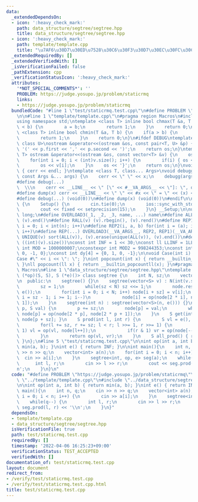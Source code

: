 ```yaml
---
data:
  _extendedDependsOn:
  - icon: ':heavy_check_mark:'
    path: data_structure/segtree/segtree.hpp
    title: data_structure/segtree/segtree.hpp
  - icon: ':heavy_check_mark:'
    path: template/template.cpp
    title: "\u7AF6\u30D7\u30ED\u7528\u30C6\u30F3\u30D7\u30EC\u30FC\u30C8"
  _extendedRequiredBy: []
  _extendedVerifiedWith: []
  _isVerificationFailed: false
  _pathExtension: cpp
  _verificationStatusIcon: ':heavy_check_mark:'
  attributes:
    '*NOT_SPECIAL_COMMENTS*': ''
    PROBLEM: https://judge.yosupo.jp/problem/staticrmq
    links:
    - https://judge.yosupo.jp/problem/staticrmq
  bundledCode: "#line 1 \"test/staticrmq.test.cpp\"\n#define PROBLEM \"https://judge.yosupo.jp/problem/staticrmq\"\
    \n\n#line 1 \"template/template.cpp\"\n#pragma region Macros\n#include <bits/stdc++.h>\n\
    using namespace std;\ntemplate <class T> inline bool chmax(T &a, T b) {\n    if(a\
    \ < b) {\n        a = b;\n        return 1;\n    }\n    return 0;\n}\ntemplate\
    \ <class T> inline bool chmin(T &a, T b) {\n    if(a > b) {\n        a = b;\n\
    \        return 1;\n    }\n    return 0;\n}\n#ifdef DEBUG\ntemplate <class T,\
    \ class U>\nostream &operator<<(ostream &os, const pair<T, U> &p) {\n    os <<\
    \ '(' << p.first << ',' << p.second << ')';\n    return os;\n}\ntemplate <class\
    \ T> ostream &operator<<(ostream &os, const vector<T> &v) {\n    os << '{';\n\
    \    for(int i = 0; i < (int)v.size(); i++) {\n        if(i) { os << ','; }\n\
    \        os << v[i];\n    }\n    os << '}';\n    return os;\n}\nvoid debugg()\
    \ { cerr << endl; }\ntemplate <class T, class... Args>\nvoid debugg(const T &x,\
    \ const Args &... args) {\n    cerr << \" \" << x;\n    debugg(args...);\n}\n\
    #define debug(...)                                                           \
    \  \\\n    cerr << __LINE__ << \" [\" << #__VA_ARGS__ << \"]: \", debugg(__VA_ARGS__)\n\
    #define dump(x) cerr << __LINE__ << \" \" << #x << \" = \" << (x) << endl\n#else\n\
    #define debug(...) (void(0))\n#define dump(x) (void(0))\n#endif\n\nstruct Setup\
    \ {\n    Setup() {\n        cin.tie(0);\n        ios::sync_with_stdio(false);\n\
    \        cout << fixed << setprecision(15);\n    }\n} __Setup;\n\nusing ll = long\
    \ long;\n#define OVERLOAD3(_1, _2, _3, name, ...) name\n#define ALL(v) (v).begin(),\
    \ (v).end()\n#define RALL(v) (v).rbegin(), (v).rend()\n#define REP1(i, n) for(int\
    \ i = 0; i < int(n); i++)\n#define REP2(i, a, b) for(int i = (a); i < int(b);\
    \ i++)\n#define REP(...) OVERLOAD3(__VA_ARGS__, REP2, REP1)(__VA_ARGS__)\n#define\
    \ UNIQUE(v) sort(ALL(v)), (v).erase(unique(ALL(v)), (v).end())\n#define SZ(v)\
    \ ((int)(v).size())\nconst int INF = 1 << 30;\nconst ll LLINF = 1LL << 60;\nconstexpr\
    \ int MOD = 1000000007;\nconstexpr int MOD2 = 998244353;\nconst int dx[4] = {1,\
    \ 0, -1, 0};\nconst int dy[4] = {0, 1, 0, -1};\n\nvoid Case(int i) { cout << \"\
    Case #\" << i << \": \"; }\nint popcount(int x) { return __builtin_popcount(x);\
    \ }\nll popcount(ll x) { return __builtin_popcountll(x); }\n#pragma endregion\
    \ Macros\n#line 1 \"data_structure/segtree/segtree.hpp\"\ntemplate <class S, S\
    \ (*op)(S, S), S (*e)()> class segtree {\n    int N, sz;\n    vector<S> node;\n\
    \n  public:\n    segtree() {}\n    segtree(vector<S> v) : N(int(v.size())) {\n\
    \        sz = 1;\n        while(sz < N) sz <<= 1;\n        node.resize(2 * sz,\
    \ e());\n        for(int i = 0; i < N; i++) node[i + sz] = v[i];\n        for(int\
    \ i = sz - 1; i >= 1; i--)\n            node[i] = op(node[2 * i], node[2 * i +\
    \ 1]);\n    }\n    segtree(int n) : segtree(vector<S>(n, e())) {}\n    void set(int\
    \ p, S val) {\n        p += sz;\n        node[p] = val;\n        while(p >>= 1)\
    \ node[p] = op(node[2 * p], node[2 * p + 1]);\n    }\n    S get(int p) { return\
    \ node[p + sz]; }\n    S prod(int l, int r) {\n        S vl = e(), vr = e();\n\
    \        for(l += sz, r += sz; l < r; l >>= 1, r >>= 1) {\n            if(l &\
    \ 1) vl = op(vl, node[l++]);\n            if(r & 1) vr = op(node[--r], vr);\n\
    \        }\n        return op(vl, vr);\n    }\n    S all_prod() { return node[1];\
    \ }\n};\n#line 5 \"test/staticrmq.test.cpp\"\n\nint op(int a, int b) { return\
    \ min(a, b); }\nint e() { return INF; }\n\nint main(){\n    int n, q;\n    cin\
    \ >> n >> q;\n    vector<int> a(n);\n    for(int i = 0; i < n; i++) {\n      \
    \  cin >> a[i];\n    }\n    segtree<int, op, e> seg(a);\n    while(q--) {\n  \
    \      int l, r;\n        cin >> l >> r;\n        cout << seg.prod(l, r) << '\\\
    n';\n    }\n}\n"
  code: "#define PROBLEM \"https://judge.yosupo.jp/problem/staticrmq\"\n\n#include\
    \ \"../template/template.cpp\"\n#include \"../data_structure/segtree/segtree.hpp\"\
    \n\nint op(int a, int b) { return min(a, b); }\nint e() { return INF; }\n\nint\
    \ main(){\n    int n, q;\n    cin >> n >> q;\n    vector<int> a(n);\n    for(int\
    \ i = 0; i < n; i++) {\n        cin >> a[i];\n    }\n    segtree<int, op, e> seg(a);\n\
    \    while(q--) {\n        int l, r;\n        cin >> l >> r;\n        cout <<\
    \ seg.prod(l, r) << '\\n';\n    }\n}"
  dependsOn:
  - template/template.cpp
  - data_structure/segtree/segtree.hpp
  isVerificationFile: true
  path: test/staticrmq.test.cpp
  requiredBy: []
  timestamp: '2022-04-06 16:25:23+09:00'
  verificationStatus: TEST_ACCEPTED
  verifiedWith: []
documentation_of: test/staticrmq.test.cpp
layout: document
redirect_from:
- /verify/test/staticrmq.test.cpp
- /verify/test/staticrmq.test.cpp.html
title: test/staticrmq.test.cpp
---
```

